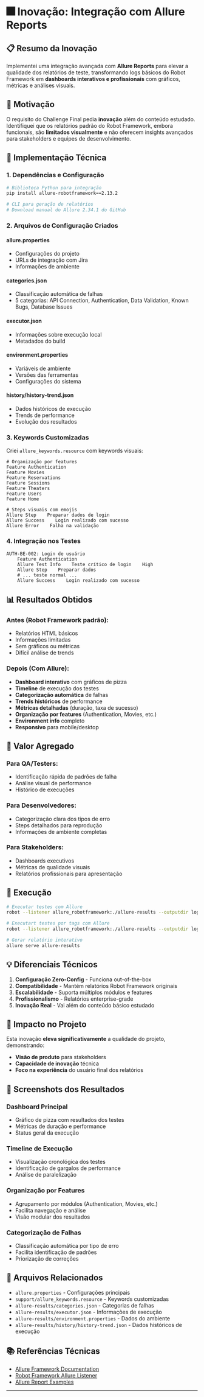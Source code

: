 # 🎆 Inovação: Integração com Allure Reports

## 📋 **Resumo da Inovação**

Implementei uma integração avançada com **Allure Reports** para elevar a qualidade dos relatórios de teste, transformando logs básicos do Robot Framework em **dashboards interativos e profissionais** com gráficos, métricas e análises visuais.

## 🎯 **Motivação**

O requisito do Challenge Final pedia **inovação** além do conteúdo estudado. Identifiquei que os relatórios padrão do Robot Framework, embora funcionais, são **limitados visualmente** e não oferecem insights avançados para stakeholders e equipes de desenvolvimento.

## 🔧 **Implementação Técnica**

### **1. Dependências e Configuração**
```bash
# Biblioteca Python para integração
pip install allure-robotframework==2.13.2

# CLI para geração de relatórios
# Download manual do Allure 2.34.1 do GitHub
```

### **2. Arquivos de Configuração Criados**

#### **allure.properties**
- Configurações do projeto
- URLs de integração com Jira
- Informações de ambiente

#### **categories.json**
- Classificação automática de falhas
- 5 categorias: API Connection, Authentication, Data Validation, Known Bugs, Database Issues

#### **executor.json**
- Informações sobre execução local
- Metadados do build

#### **environment.properties**
- Variáveis de ambiente
- Versões das ferramentas
- Configurações do sistema

#### **history/history-trend.json**
- Dados históricos de execução
- Trends de performance
- Evolução dos resultados

### **3. Keywords Customizadas**

Criei `allure_keywords.resource` com keywords visuais:

```robot
# Organização por features
Feature Authentication
Feature Movies
Feature Reservations
Feature Sessions
Feature Theaters
Feature Users
Feature Home

# Steps visuais com emojis
Allure Step    Preparar dados de login
Allure Success    Login realizado com sucesso
Allure Error    Falha na validação
```

### **4. Integração nos Testes**

```robot
AUTH-BE-002: Login de usuário
    Feature Authentication
    Allure Test Info    Teste crítico de login    High
    Allure Step    Preparar dados
    # ... teste normal ...
    Allure Success    Login realizado com sucesso
```

## 📊 **Resultados Obtidos**

### **Antes (Robot Framework padrão):**
- Relatórios HTML básicos
- Informações limitadas
- Sem gráficos ou métricas
- Difícil análise de trends

### **Depois (Com Allure):**
- **Dashboard interativo** com gráficos de pizza
- **Timeline** de execução dos testes
- **Categorização automática** de falhas
- **Trends históricos** de performance
- **Métricas detalhadas** (duração, taxa de sucesso)
- **Organização por features** (Authentication, Movies, etc.)
- **Environment info** completo
- **Responsivo** para mobile/desktop

## 🎯 **Valor Agregado**

### **Para QA/Testers:**
- Identificação rápida de padrões de falha
- Análise visual de performance
- Histórico de execuções

### **Para Desenvolvedores:**
- Categorização clara dos tipos de erro
- Steps detalhados para reprodução
- Informações de ambiente completas

### **Para Stakeholders:**
- Dashboards executivos
- Métricas de qualidade visuais
- Relatórios profissionais para apresentação

## 🚀 **Execução**

```bash
# Executar testes com Allure
robot --listener allure_robotframework:./allure-results --outputdir logs tests/

# Executart testes por tags com Allure
robot --listener allure_robotframework:./allure-results --outputdir logs -i tag_do_teste tests/

# Gerar relatório interativo
allure serve allure-results
```

## 💡 **Diferenciais Técnicos**

1. **Configuração Zero-Config** - Funciona out-of-the-box
2. **Compatibilidade** - Mantém relatórios Robot Framework originais
3. **Escalabilidade** - Suporta múltiplos módulos e features
4. **Profissionalismo** - Relatórios enterprise-grade
5. **Inovação Real** - Vai além do conteúdo básico estudado

## 🎉 **Impacto no Projeto**

Esta inovação **eleva significativamente** a qualidade do projeto, demonstrando:
- **Visão de produto** para stakeholders
- **Capacidade de inovação** técnica
- **Foco na experiência** do usuário final dos relatórios

## 📸 **Screenshots dos Resultados**

### **Dashboard Principal**
- Gráfico de pizza com resultados dos testes
- Métricas de duração e performance
- Status geral da execução

### **Timeline de Execução**
- Visualização cronológica dos testes
- Identificação de gargalos de performance
- Análise de paralelização

### **Organização por Features**
- Agrupamento por módulos (Authentication, Movies, etc.)
- Facilita navegação e análise
- Visão modular dos resultados

### **Categorização de Falhas**
- Classificação automática por tipo de erro
- Facilita identificação de padrões
- Priorização de correções

## 🔗 **Arquivos Relacionados**

- `allure.properties` - Configurações principais
- `support/allure_keywords.resource` - Keywords customizadas
- `allure-results/categories.json` - Categorias de falhas
- `allure-results/executor.json` - Informações de execução
- `allure-results/environment.properties` - Dados do ambiente
- `allure-results/history/history-trend.json` - Dados históricos de execução

## 📚 **Referências Técnicas**

- [Allure Framework Documentation](https://docs.qameta.io/allure/)
- [Robot Framework Allure Listener](https://github.com/allure-framework/allure-python)
- [Allure Report Examples](https://demo.qameta.io/allure/)

---